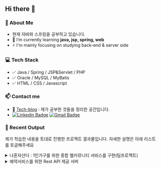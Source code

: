 ## Hi there 👋
### 💬 About Me
- 현재 자바와 스프링을 공부하고 있습니다.
- 🌱 I’m currently learning __java, jsp, spring, web__
- ⚡ I'm mainly focusing on studying back-end & server side

### &#128187; Tech Stack
- &#9989; Java / Spring / JSP&Servlet / PHP 
- &#9989; Oracle / MySQL / MyBatis
- &#9989; HTML / CSS / Javascript

### 📫 Contact me
- 📝 [Tech-blog](https://junu0516.tistory.com/) : 제가 공부한 것들을 정리한 공간입니다.
- [![Linkedin Badge](https://img.shields.io/badge/-LinkedIn-blue?style=flat-square&logo=Linkedin&logoColor=white&link=https://www.linkedin.com/in/junu0516/)](https://www.linkedin.com/in/junu0516/) [![Gmail Badge](https://img.shields.io/badge/Gmail-d14836?style=flat-square&logo=Gmail&logoColor=white&link=mailto:junu0516@yonsei.ac.kr)](mailto:junu0516@yonsei.ac.kr)

### 🌱  Recent Output 
제가 학습한 내용을 토대로 진행한 프로젝트 결과물입니다. 자세한 설명은 아래 리스트를 토글해주세요
<details>
<summary>나혼자산다 : 1인가구를 위한 종합 웹커뮤니티 서비스를 구현(팀프로젝트)</summary>
<div markdown="1">
<br>
<a href="https://github.com/junu0516/ILIVEALONE_2">[저장소 보기]</a><hr>
   <p>
      Spring과 Oracle을 활용하여 팀프로젝트로 간단한 종합 웹커뮤니티 서비스를 구현하였으며,
      공동구매 기능 구현을 담당하였습니다.<br>
     추후 지속적으로 부족한 점을 보완하여 코드의 가독성 향상과 디자인의 통일성이 갖춰지는대로 호스팅을 시도할 예정입니다.   
   </p>
   <hr>
</div>
</details>
<details>
<summary>예약서비스를 위한 Rest API 제공 서버</summary>
<div markdown="1">
<br>
<a href="https://github.com/junu0516/Reservation">[저장소 보기]</a><hr>
   <p>
      네이버 부스트코스 백엔드 과정을 수강하면서 학습한 내용을 토대로 REST API를 제공하는 백엔드 시스템을 구현하였습니다.<br>
      스프링과 MySQL을 활용하였으며, 향후 프론트엔드를 직접 구현하여 백엔드와 연동할 예정입니다.
   </p>
   <hr>
</div>
</details>   
<!--
**junu0516/junu0516** is a ✨ _special_ ✨ repository because its `README.md` (this file) appears on your GitHub profile.

Here are some ideas to get you started:

- 🔭 I’m currently working on ...
- 🌱 I’m currently learning ...
- 👯 I’m looking to collaborate on ...
- 🤔 I’m looking for help with ...
- 💬 Ask me about ...
- 📫 How to reach me: ...
- 😄 Pronouns: ...
- ⚡ Fun fact: ...
-->
[![My GitHub stats](https://github-readme-stats.vercel.app/api?username=junu0516)](https://github.com/junu0516/github-readme-stats)

